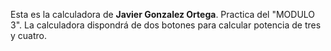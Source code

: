 Esta es la calculadora de **Javier Gonzalez Ortega**. Practica del "MODULO 3". La calculadora dispondrá de dos botones para calcular potencia de tres y cuatro.
